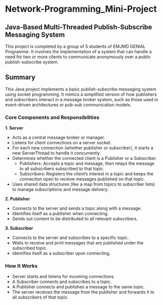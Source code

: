 # Network-Programming_Mini-Project
## Java-Based Multi-Threaded Publish-Subscribe Messaging System

This project is completed by a group of 5 students of EMJMD GENIAL Programme. 
It involves the implementation of a system that can handle a need for two or more clients to communicate anonymously over a public publish-subscribe system.

## Summary

This Java project implements a basic publish-subscribe messaging system using socket programming. It mimics a simplified version of how publishers and subscribers interact in a message broker system, such as those used in event-driven architectures or pub-sub communication models.

### Core Components and Responsibilities

**1. Server**
  - Acts as a central message broker or manager.
  - Listens for client connections on a server socket.
  - For each new connection (whether publisher or subscriber), it starts a new ServerThread to handle it concurrently.
  - Determines whether the connected client is a Publisher or a Subscriber.
    - Publishers: Accepts a topic and message, then relays the message to all subscribers subscribed to that topic.
    - Subscribers: Registers the client’s interest in a topic and keeps the connection open to receive messages published on that topic.
  - Uses shared data structures (like a map from topics to subscriber lists) to manage subscriptions and message delivery.

**2. Publisher**
  - Connects to the server and sends a topic along with a message.
  - Identifies itself as a publisher when connecting.
  - Sends out content to be distributed to all relevant subscribers.

**3. Subscriber**
  - Connects to the server and subscribes to a specific topic.
  - Waits to receive and print messages that are published under the subscribed topic.
  - Identifies itself as a subscriber upon connecting.

### How It Works

  - Server starts and listens for incoming connections.
  - A Subscriber connects and subscribes to a topic.
  - A Publisher connects and publishes a message to the same topic.
  - The server receives the message from the publisher and forwards it to all subscribers of that topic.
